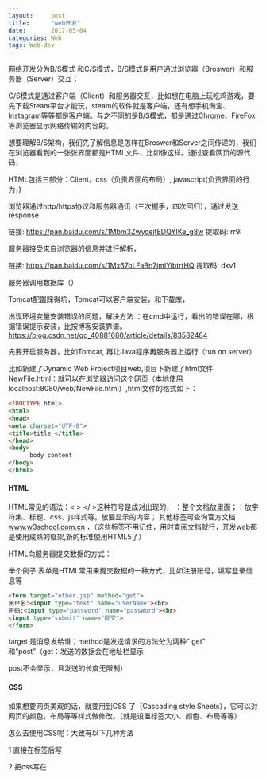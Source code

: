 ```yaml
---
layout:     post
title:      "web开发"
date:       2017-05-04 
categories: Web
tags: Web-dev 
---
```






网络开发分为B/S模式 和C/S模式，B/S模式是用户通过浏览器（Broswer）和服务器（Server）交互；

C/S模式是通过客户端（Client）和服务器交互，比如想在电脑上玩吃鸡游戏，要先下载Steam平台才能玩，steam的软件就是客户端，还有想手机淘宝、Instagram等等都是客户端。与之不同的是B/S模式，都是通过Chrome、FireFox等浏览器显示网络传输的内容的。

想要理解B/S架构，我们先了解信息是怎样在Broswer和Server之间传递的，我们在浏览器看到的一张张界面都是HTML文件，比如像这样。通过查看网页的源代码，

HTML包括三部分：Client，css（负责界面的布局）,  javascript(负责界面的行为，)

​    浏览器通过http/https协议和服务器通讯（三次握手，四次回归），通过发送response

链接: https://pan.baidu.com/s/1Mbm3ZwycejtEDQYIKe_g8w 提取码: rr9l

服务器接受来自浏览器的信息并进行解析，

链接: https://pan.baidu.com/s/1Mx67oLFaBn7jmlYibtrtHQ 提取码: dkv1

服务器调用数据库（）



Tomcat配置踩得坑，Tomcat可以客户端安装，和下载库，

出现环境变量安装错误的问题，解决方法 ：在cmd中运行，看出的错误在哪，根据错误提示安装，比按博客安装靠谱。https://blog.csdn.net/qq_40881680/article/details/83582484



先要开启服务器，比如Tomcat, 再让Java程序再服务器上运行（run on server）

比如新建了Dynamic Web Project项目web,项目下新建了html文件NewFile.html：就可以在浏览器访问这个网页（本地使用localhost:8080/web/NewFile.html）,html文件的格式如下：

```html
<!DOCTYPE html>
<html>
<head>
<meta charset="UTF-8">
<title>title </title>
</head>
<body>
      body content
</body>
</html>
```



#### HTML

HTML常见的语法：< >   </ >这种符号是成对出现的， <html>：整个文档放里面；<head>：放字符集、标题、css、js样式等。<body>放要显示的内容； 其他标签可查询官方文档 www.w3school.com.cn ，（这些标签不用记住，用时查阅文档就行，开发web都是使用成熟的框架,新的标准使用HTML5了）



HTML向服务器提交数据的方式：

举个例子:表单是HTML常用来提交数据的一种方式，比如注册账号，填写登录信息等

```html
<form target="other.jsp" method="get">
用户名:<input type="text" name="userName"><br>
密码:<input type="password" name="passWord"><br>
<input type="submit" name="提交">
</form>
```

target 是消息发给谁；method是发送请求的方法分为两种“ get” 和“post”（get：发送的数据会在地址栏显示

post不会显示，且发送的长度无限制）



#### CSS  

如果想要网页美观的话，就要用到CSS 了（Cascading style Sheets），它可以对网页的颜色，布局等等样式做修改。（就是设置标签大小、颜色、布局等等）

怎么去使用CSS呢：大致有以下几种方法

1 直接在标签后写

2 把css写在<style>里，写成可以调用的属性（或是那个标签直接使用）

3 外部导入css样式文件，具体操作如下

```
<p style="color: red; margin-left: 20px">
This is a paragraph
</p>
##########################################
<style type="text/css">
body {background-color: red}   
#body {background-color: red}  //调用时用class=body （如果是.用id）
</style>
###########################################
<link rel="stylesheet" type="text/css" href="mystyle.css">
```



#### JavaScript

**jQuery** 是一个 JavaScript 库，简化了 JS 编程

**AJAX** = Asynchronous JavaScript and XML（异步的 JavaScript 和 XML），在不重新加载页面的情况下，可以使用AJAX 与服务器交换数据并更新部分网页

**JSON**（JavaScript Object Notation）是存储和交换文本信息的。



JSON 是存储和交换文本信息的语法。